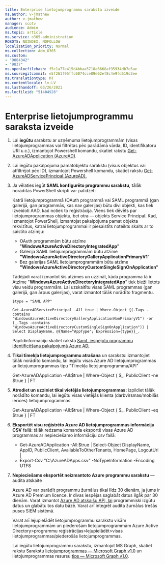 ```yaml
---
title: Enterprise lietojumprogrammu saraksta izveide
ms.author: v-jmathew
author: v-jmathew
manager: scotv
audience: Admin
ms.topic: article
ms.service: o365-administration
ROBOTS: NOINDEX, NOFOLLOW
localization_priority: Normal
ms.collection: Adm_O365
ms.custom:
- "9004342"
- "9837"
ms.openlocfilehash: f5c1a77e415d4bbaa5718a6668af95934db7e5ae
ms.sourcegitcommit: e5f261f95ffc6074cce89e62ef8c4e9fd519d3ee
ms.translationtype: MT
ms.contentlocale: lv-LV
ms.lasthandoff: 03/26/2021
ms.locfileid: "51404928"
---
```

# <a name="get-a-list-of-enterprise-applications"></a>Enterprise lietojumprogrammu saraksta izveide

1. Lai **iegūtu** sarakstu ar uzņēmuma lietojumprogrammām (visas lietojumprogrammas vai filtrētas pēc parādāmā vārda, ID, identifikatoru URI u.c.), izmantojot Powershell komandu, skatiet rakstu [Get-AzureADApplication (AzureAD)](https://docs.microsoft.com/powershell/module/azuread/get-azureadapplication).
2. Lai iegūtu pakalpojuma pamatobjektu sarakstu (visus objektus vai atfiltrējot pēc ID), izmantojot Powershell komandu, skatiet rakstu [Get-AzureADServicePrincipal (AzureAD).](https://docs.microsoft.com/powershell/module/azuread/get-azureadserviceprincipal)
3. Ja vēlaties iegūt **SAML konfigurēto programmu sarakstu,** tālāk norādītās PowerShell skripti var palīdzēt:

    Katrā lietojumprogrammā (OAuth programmā vai SAML programmā (gan galerijā, gan programmās, kas nav galerijas) būtu divi objekti, kas tiek izveidoti AAD, kad notiek to reģistrācija. Viens tiek dēvēts par lietojumprogrammas objektu, bet otra — objekts Service Principal. Kad, izmantojot PowerShell, izmantojat pakalpojuma pamat objekta rekvizītus, katrai lietojumprogrammai ir piesaistīts noteikts skaits ar to saistīto atzīmju:

    - OAuth programmām būtu atzīme "**WindowsAzureActiveDirectoryIntegratedApp**"
    - Galerija SAML lietojumprogrammām būtu atzīme **"WindowsAzureActiveDirectoryGalleryApplicationPrimaryV1**"
    - Bez galerijas SAML lietojumprogrammām būtu atzīme **"WindowsAzureActiveDirectoryCustomSingleSignOnApplication"**

    Tādējādi varat izmantot šīs atzīmes un uzzināt, kāda programma tā ir. Atzīme "**WindowsAzureActiveDirectoryIntegratedApp**" tiek bieži lietots visu veidu programmām. Lai uzskaitītu visas SAML programmas (gan galerijā, gan ārpus galerijas), varat izmantot tālāk norādīto fragmentu.

    `$type = "SAML APP"`

    `Get-AzureADServicePrincipal -All true | Where-Object {(.Tags -contains "WindowsAzureActiveDirectoryGalleryApplicationNonPrimaryV1") -or (_.Tags -contains "WindowsAzureActiveDirectoryCustomSingleSignOnApplication")} | Select DisplayName, @{Name="AppType"; Expression={type}}_.`

    Papildinformāciju skatiet rakstā [SamL iespējoto programmu identificēšana pakalpojumā Azure AD.](https://docs.microsoft.com/answers/questions/24259/identify-saml-enabled-apps-in-azure-ad.html)

4. **Tikai tīmekļa lietojumprogrammu atrašana** un saraksts: izmantojiet tālāk norādīto komandu, lai iegūtu visas Azure AD lietojumprogrammas ar lietojumprogrammas tipu "Tīmekļa lietojumprogramma/API"

    Get-AzureADApplication -All:$true | Where-Object { $_. PublicClient -ne $true } | FT
5. **Atrodiet un uzziniet tikai vietējās lietojumprogrammas:** izpildiet tālāk norādīto komandu, lai iegūtu visas vietējās klienta (darbvirsmas/mobilās ierīces) lietojumprogrammas.

    Get-AzureADApplication -All:$true | Where-Object { $_. PublicClient -eq $true } | FT
6. **Eksportēt visu reģistrēto Azure AD lietojumprogrammas informāciju CSV** failā: tālāk redzama komanda eksportē visas Azure AD programmas ar nepieciešamo informāciju csv failā:

    - Get-AzureADApplication -All:$true | Select-Object DisplayName, AppID, PublicClient, AvailableToOtherTenants, HomePage, LogoutUrl |
    - Export-Csv "C:\AzureADApps.csv" -NoTypeInformation -Encoding UTF8

7. **Nepieciešams eksportēt neizmantoto Azure programmu sarakstu** — audita atskaite

    Azure AD var parādīt programmu žurnālus tikai līdz 30 dienām, ja jums ir Azure AD Premium licence.
    Ir divas iespējas saglabāt datus ilgāk par 30 dienām. Varat izmantot [Azure AD atskaišu API, lai](https://docs.microsoft.com/azure/active-directory/reports-monitoring/concept-reporting-api) programmiski izgūtu datus un glabātu tos datu bāzē. Varat arī integrēt audita žurnālus trešās puses SIEM sistēmā.

    Varat arī lejupielādēt lietojumprogrammu sarakstu visām lietojumprogrammām un piederošām lietojumprogrammām Azure Active Directory>programmu reģistrācijas>lejupielādēt>visas lietojumprogrammas/piederošās lietojumprogrammas.

    Lai iegūtu lietojumprogrammu sarakstu, izmantojot MS Graph, skatiet rakstu Sarakstu [lietojumprogrammas — Microsoft Graph v1.0](https://docs.microsoft.com/graph/api/application-list) un lietojumprogrammas resursu [tips — Microsoft Graph v1.0](https://docs.microsoft.com/graph/api/resources/application).
